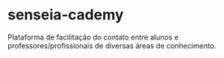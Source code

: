 # senseia-cademy
Plataforma de facilitação do contato entre alunos e professores/profissionais de diversas áreas de conhecimento.
